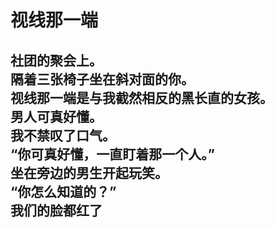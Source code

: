 # 视线那一端

社团的聚会上。
\
隔着三张椅子坐在斜对面的你。
\
视线那一端是与我截然相反的黑长直的女孩。
\
男人可真好懂。
\
我不禁叹了口气。
\
“你可真好懂，一直盯着那一个人。”
\
坐在旁边的男生开起玩笑。
\
“你怎么知道的？”
\
我们的脸都红了
<br>
<br>
<br>
<br>
<br>
<br>
<br>
<br>
<br>
<br>
<br>
<br>
---
